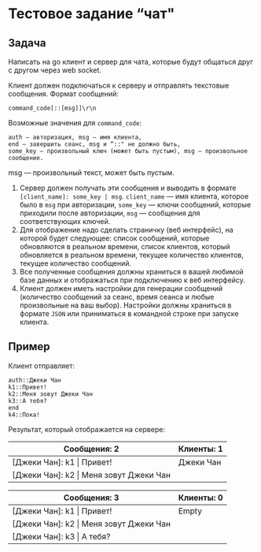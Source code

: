 Тестовое задание “чат"
======================

## Задача

Написать на go клиент и сервер для чата, которые будут общаться друг с другом через web socket. 

Клиент должен подключаться к серверу и отправлять текстовые сообщения. Формат сообщений:

    command_code[::[msg]]\r\n 
    
Возможные значения для `command_code`:

    auth — авторизация, msg — имя клиента,
    end — завершить сеанс, msg и “::" не должно быть,
    some_key — произвольный ключ (может быть пустым), msg — произвольное сообщение.

msg — произвольный текст, может быть пустым.


1. Сервер должен получать эти сообщения и выводить в формате
`[client_name]: some_key | msg`. 
`client_name` — имя клиента, которое было в `msg` при авторизации, `some_key` — ключи сообщений, которые приходили после авторизации, `msg` — сообщения для соответствующих ключей.
2. Для отображение надо сделать страничку (веб интерфейс), на которой будет следующее:
список сообщений, которые обновляются в реальном времени, список клиентов, который обновляется в реальном времени, текущее количество клиентов,
текущее количество сообщений.
3. Все полученные сообщения должны храниться в вашей любимой базе данных и отображаться при подключению к веб интерфейсу.
4. Клиент должен иметь настройки для генерации сообщений (количество сообщений за сеанс, время сеанса и любые произвольные на ваш выбор). Настройки должны храниться в формате `JSON` или приниматься в командной строке при запуске клиента.
              
## Пример

Клиент отправляет:

    auth::Джеки Чан
    k1::Привет!
    k2::Меня зовут Джеки Чан
    k3::А тебя?
    end
    k4::Пока!

Результат, который отображается на сервере:

Сообщения: 2 | Клиенты: 1
-------------|-----------
[Джеки Чан]: k1 \| Привет! |   Джеки Чан
[Джеки Чан]: k2 \| Меня зовут Джеки Чан |



Сообщения: 3 | Клиенты: 0
-------------|-----------
[Джеки Чан]: k1 \| Привет! | Empty
[Джеки Чан]: k2 \| Меня зовут Джеки Чан |
[Джеки Чан]: k3 \| А тебя? |